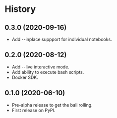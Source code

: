 History
=======

0.3.0 (2020-09-16)
------------------

- Add --inplace suppport for individual notebooks.

0.2.0 (2020-08-12)
------------------

- Add --live interactive mode.
- Add ability to execute bash scripts.
- Docker SDK.


0.1.0 (2020-06-10)
------------------

- Pre-alpha release to get the ball rolling.
- First release on PyPI.
